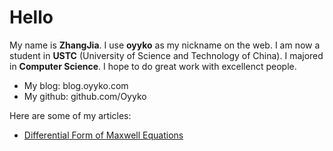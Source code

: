 # Hello
My name is **ZhangJia**. I use **oyyko** as my nickname on the web. 
I am now a student in **USTC** (University of Science and Technology of China).
I majored in **Computer Science**. I hope to do great work with excellenct people.

* My blog: blog.oyyko.com
* My github: github.com/Oyyko

Here are some of my articles:
* [Differential Form of Maxwell Equations](oyyko.com/1.pdf)

